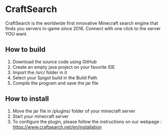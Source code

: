 # CraftSearch
CraftSearch is the worldwide first innovative Minecraft search engine that finds you servers in-game since 2016. Connect with one click to the server YOU want.

## How to build
1. Download the source code using GitHub
2. Create an empty java project on your favorite IDE
3. Import the /src/ folder in it
4. Select your Spigot build in the Build Path
5. Compile the program and save the jar file

## How to install
1. Move the jar file in /plugins/ folder of your minecraft server
2. Start your minecraft server
3. To configure the plugin, please follow the instructions on our webpage : https://www.craftsearch.net/en/installation
